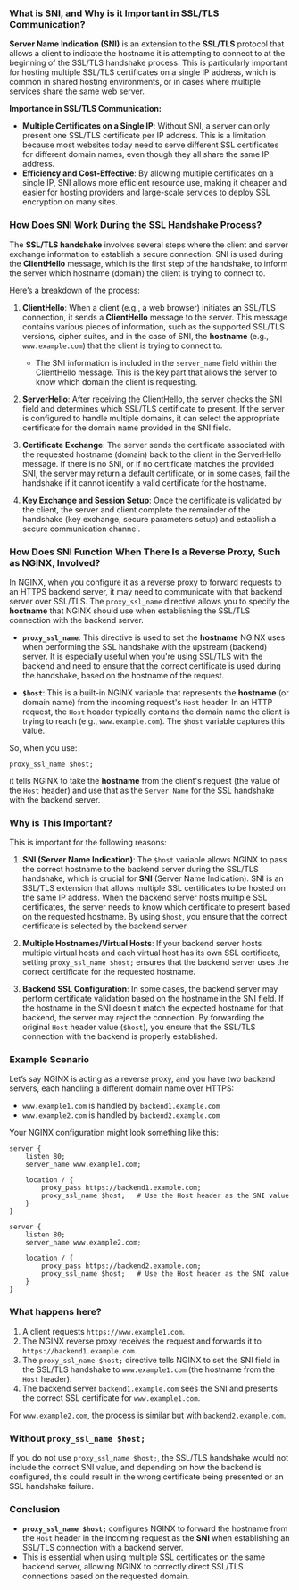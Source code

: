 ### What is SNI, and Why is it Important in SSL/TLS Communication?

**Server Name Indication (SNI)** is an extension to the **SSL/TLS** protocol that allows a client to indicate the hostname it is attempting to connect to at the beginning of the SSL/TLS handshake process. This is particularly important for hosting multiple SSL/TLS certificates on a single IP address, which is common in shared hosting environments, or in cases where multiple services share the same web server.

**Importance in SSL/TLS Communication:**
- **Multiple Certificates on a Single IP**: Without SNI, a server can only present one SSL/TLS certificate per IP address. This is a limitation because most websites today need to serve different SSL certificates for different domain names, even though they all share the same IP address.
- **Efficiency and Cost-Effective**: By allowing multiple certificates on a single IP, SNI allows more efficient resource use, making it cheaper and easier for hosting providers and large-scale services to deploy SSL encryption on many sites.

### How Does SNI Work During the SSL Handshake Process?

The **SSL/TLS handshake** involves several steps where the client and server exchange information to establish a secure connection. SNI is used during the **ClientHello** message, which is the first step of the handshake, to inform the server which hostname (domain) the client is trying to connect to.

Here’s a breakdown of the process:
1. **ClientHello**: When a client (e.g., a web browser) initiates an SSL/TLS connection, it sends a **ClientHello** message to the server. This message contains various pieces of information, such as the supported SSL/TLS versions, cipher suites, and in the case of SNI, the **hostname** (e.g., `www.example.com`) that the client is trying to connect to.
   
   - The SNI information is included in the `server_name` field within the ClientHello message. This is the key part that allows the server to know which domain the client is requesting.

2. **ServerHello**: After receiving the ClientHello, the server checks the SNI field and determines which SSL/TLS certificate to present. If the server is configured to handle multiple domains, it can select the appropriate certificate for the domain name provided in the SNI field.

3. **Certificate Exchange**: The server sends the certificate associated with the requested hostname (domain) back to the client in the ServerHello message. If there is no SNI, or if no certificate matches the provided SNI, the server may return a default certificate, or in some cases, fail the handshake if it cannot identify a valid certificate for the hostname.

4. **Key Exchange and Session Setup**: Once the certificate is validated by the client, the server and client complete the remainder of the handshake (key exchange, secure parameters setup) and establish a secure communication channel.

### How Does SNI Function When There Is a Reverse Proxy, Such as NGINX, Involved?

In NGINX, when you configure it as a reverse proxy to forward requests to an HTTPS backend server, it may need to communicate with that backend server over SSL/TLS. The `proxy_ssl_name` directive allows you to specify the **hostname** that NGINX should use when establishing the SSL/TLS connection with the backend server.

- **`proxy_ssl_name`**: This directive is used to set the **hostname** NGINX uses when performing the SSL handshake with the upstream (backend) server. It is especially useful when you're using SSL/TLS with the backend and need to ensure that the correct certificate is used during the handshake, based on the hostname of the request.

- **`$host`**: This is a built-in NGINX variable that represents the **hostname** (or domain name) from the incoming request's `Host` header. In an HTTP request, the `Host` header typically contains the domain name the client is trying to reach (e.g., `www.example.com`). The `$host` variable captures this value.

So, when you use:

```nginx
proxy_ssl_name $host;
```

it tells NGINX to take the **hostname** from the client's request (the value of the `Host` header) and use that as the `Server Name` for the SSL handshake with the backend server.

### Why is This Important?

This is important for the following reasons:

1. **SNI (Server Name Indication)**: The `$host` variable allows NGINX to pass the correct hostname to the backend server during the SSL/TLS handshake, which is crucial for **SNI** (Server Name Indication). SNI is an SSL/TLS extension that allows multiple SSL certificates to be hosted on the same IP address. When the backend server hosts multiple SSL certificates, the server needs to know which certificate to present based on the requested hostname. By using `$host`, you ensure that the correct certificate is selected by the backend server.

2. **Multiple Hostnames/Virtual Hosts**: If your backend server hosts multiple virtual hosts and each virtual host has its own SSL certificate, setting `proxy_ssl_name $host;` ensures that the backend server uses the correct certificate for the requested hostname.

3. **Backend SSL Configuration**: In some cases, the backend server may perform certificate validation based on the hostname in the SNI field. If the hostname in the SNI doesn't match the expected hostname for that backend, the server may reject the connection. By forwarding the original `Host` header value (`$host`), you ensure that the SSL/TLS connection with the backend is properly established.

### Example Scenario

Let’s say NGINX is acting as a reverse proxy, and you have two backend servers, each handling a different domain name over HTTPS:

- `www.example1.com` is handled by `backend1.example.com`
- `www.example2.com` is handled by `backend2.example.com`

Your NGINX configuration might look something like this:

```nginx
server {
    listen 80;
    server_name www.example1.com;

    location / {
        proxy_pass https://backend1.example.com;
        proxy_ssl_name $host;   # Use the Host header as the SNI value
    }
}

server {
    listen 80;
    server_name www.example2.com;

    location / {
        proxy_pass https://backend2.example.com;
        proxy_ssl_name $host;   # Use the Host header as the SNI value
    }
}
```

### What happens here?
1. A client requests `https://www.example1.com`.
2. The NGINX reverse proxy receives the request and forwards it to `https://backend1.example.com`.
3. The `proxy_ssl_name $host;` directive tells NGINX to set the SNI field in the SSL/TLS handshake to `www.example1.com` (the hostname from the `Host` header).
4. The backend server `backend1.example.com` sees the SNI and presents the correct SSL certificate for `www.example1.com`.

For `www.example2.com`, the process is similar but with `backend2.example.com`.

### Without `proxy_ssl_name $host;`
If you do not use `proxy_ssl_name $host;`, the SSL/TLS handshake would not include the correct SNI value, and depending on how the backend is configured, this could result in the wrong certificate being presented or an SSL handshake failure.

### Conclusion

- **`proxy_ssl_name $host;`** configures NGINX to forward the hostname from the `Host` header in the incoming request as the **SNI** when establishing an SSL/TLS connection with a backend server.
- This is essential when using multiple SSL certificates on the same backend server, allowing NGINX to correctly direct SSL/TLS connections based on the requested domain.
